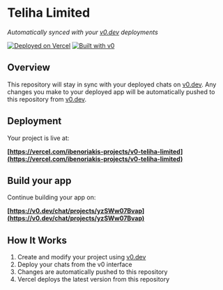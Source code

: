 # Teliha Limited

*Automatically synced with your [v0.dev](https://v0.dev) deployments*

[![Deployed on Vercel](https://img.shields.io/badge/Deployed%20on-Vercel-black?style=for-the-badge&logo=vercel)](https://vercel.com/ibenoriakis-projects/v0-teliha-limited)
[![Built with v0](https://img.shields.io/badge/Built%20with-v0.dev-black?style=for-the-badge)](https://v0.dev/chat/projects/yzSWw07Bvap)

## Overview

This repository will stay in sync with your deployed chats on [v0.dev](https://v0.dev).
Any changes you make to your deployed app will be automatically pushed to this repository from [v0.dev](https://v0.dev).

## Deployment

Your project is live at:

**[https://vercel.com/ibenoriakis-projects/v0-teliha-limited](https://vercel.com/ibenoriakis-projects/v0-teliha-limited)**

## Build your app

Continue building your app on:

**[https://v0.dev/chat/projects/yzSWw07Bvap](https://v0.dev/chat/projects/yzSWw07Bvap)**

## How It Works

1. Create and modify your project using [v0.dev](https://v0.dev)
2. Deploy your chats from the v0 interface
3. Changes are automatically pushed to this repository
4. Vercel deploys the latest version from this repository